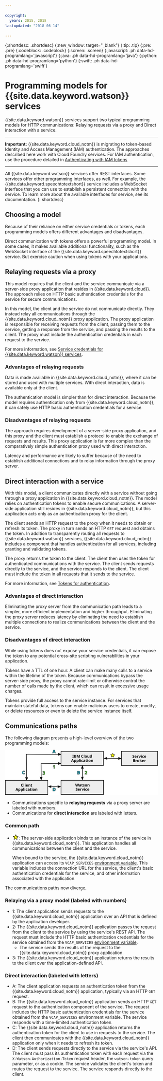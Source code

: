 ```yaml
---

copyright:
  years: 2015, 2018
lastupdated: "2018-06-14"

---
```


{:shortdesc: .shortdesc}
{:new_window: target="_blank"}
{:tip: .tip}
{:pre: .pre}
{:codeblock: .codeblock}
{:screen: .screen}
{:javascript: .ph data-hd-programlang='javascript'}
{:java: .ph data-hd-programlang='java'}
{:python: .ph data-hd-programlang='python'}
{:swift: .ph data-hd-programlang='swift'}

# Programming models for {{site.data.keyword.watson}} services

{{site.data.keyword.watson}} services support two typical programming models for HTTP communications: Relaying requests via a proxy and Direct interaction with a service.

---

**Important:** {{site.data.keyword.cloud_notm}} is migrating to token-based Identity and Access Management (IAM) authentication. The approaches described here work with Cloud Foundry services. For IAM authentication, use the procedure detailed in [Authenticating with IAM tokens](/docs/services/watson/getting-started-iam.html#iam).

---

All {{site.data.keyword.watson}} services offer REST interfaces. Some services offer other programming interfaces, as well. For example, the {{site.data.keyword.speechtotextshort}} service includes a WebSocket interface that you can use to establish a persistent connection with the service. To learn more about the available interfaces for service, see its documentation.
{: shortdesc}

## Choosing a model

Because of their reliance on either service credentials or tokens, each programming models offers different advantages and disadvantages.

Direct communication with tokens offers a powerful programming model. In some cases, it makes available additional functionality, such as the WebSocket interface of the {{site.data.keyword.speechtotextshort}} service. But exercise caution when using tokens with your applications.

## Relaying requests via a proxy

This model requires that the client and the service communicate via a server-side proxy application that resides in {{site.data.keyword.cloud}}. The approach relies on HTTP basic authentication credentials for the service for secure communications.

In this model, the client and the service do not communicate directly. They instead relay all communications through the {{site.data.keyword.cloud_notm}} proxy application. The proxy application is responsible for receiving requests from the client, passing them to the service, getting a response from the service, and passing the results to the client. The proxy must include the authentication credentials in each request to the service.

For more information, see [Service credentials for {{site.data.keyword.watson}} services](/docs/services/watson/getting-started-credentials.html).

### Advantages of relaying requests

Data is made available in {{site.data.keyword.cloud_notm}}, where it can be stored and used with multiple services. With direct interaction, data is available only at the client.

The authentication model  is simpler than for direct interaction. Because the model requires authentication only from {{site.data.keyword.cloud_notm}}, it can safely use HTTP basic authentication credentials for a service.

### Disadvantages of relaying requests

The approach requires development of a server-side proxy application, and this proxy and the client  must establish a protocol to enable the exchange of requests and results. This proxy application is far more complex than the comparatively simple authentication proxy used with direct interaction.

Latency and performance are likely to suffer because of the need to establish additional connections and to relay information through the proxy server.

## Direct interaction with a service

With this model, a client communicates directly with a service without going through a proxy application in {{site.data.keyword.cloud_notm}}. The model relies on authentication tokens to enable secure communications. A server-side application still resides in {{site.data.keyword.cloud_notm}}, but this application acts only as an authentication proxy for the client.

The client sends an HTTP request to the proxy when it needs to obtain or refresh its token. The proxy in turn sends an HTTP `GET` request and obtains the token. In addition to transparently routing all requests to {{site.data.keyword.watson}} services, {{site.data.keyword.cloud_notm}} includes a component that handles authentication for all services, including granting and validating tokens.

The proxy returns the token to the client. The client then uses the token for authenticated communications with the service. The client sends requests directly to the service, and the service responds to the client. The client must include the token in all requests that it sends to the service.

For more information, see [Tokens for authentication](/docs/services/watson/getting-started-tokens.html).

### Advantages of direct interaction

Eliminating the proxy server from the communication path leads to a simpler, more efficient implementation and higher throughput. Eliminating the proxy server reduces latency by eliminating the need to establish multiple connections to realize communications between the client and the service.

### Disadvantages of direct interaction

While using tokens does not expose your service credentials, it can expose the token to any potential cross-site scripting vulnerabilities in your application.

Tokens have a TTL of one hour. A client can make many calls to a service within the lifetime of the token. Because communications bypass the server-side proxy, the proxy cannot rate-limit or otherwise control the number of calls made by the client, which can result in excessive usage charges.

Tokens provide full access to the service instance. For services that maintain stateful data, tokens can enable malicious users to create, modify, or delete resources or even to delete the service instance itself.

## Communications paths

The following diagram presents a high-level overview of the two programming models:

![Programming Models for {{site.data.keyword.watson}} services](images/programming_models.svg "Three boxes connected by double-sided arrows: IBM Cloud Application, Watson Service, and Client Application. The Service Broker box connects only to the IBM Cloud Application box.")

- Communications specific to **relaying requests** via a proxy server are labeled with numbers.
- Communications for **direct interaction** are labeled with letters.

### Common path

- ![Common path icon.](images/common-star.png "Yellow star that represents a common path between an IBM Cloud application and the service broker"): The server-side application binds to an instance of the service in {{site.data.keyword.cloud_notm}}. This application handles all communications between the client and the service.

    When bound to the service, the {{site.data.keyword.cloud_notm}} application can access its `VCAP_SERVICES` [environment variable](/docs/services/watson/getting-started-variables.html). This variable includes the connection URL for the service, the client's basic authentication credentials for the service, and other information associated with the application.

The communications paths now diverge.

### Relaying via a proxy model (labeled with numbers)

- 1: The client application sends requests to the {{site.data.keyword.cloud_notm}} application over an API that is defined by the application developer.
- 2: The {{site.data.keyword.cloud_notm}} application passes the request from the client to the service by using the service's REST API. The request must include the HTTP basic authentication credentials for the service obtained from the `VCAP_SERVICES` [environment variable](/docs/services/watson/getting-started-variables.html).
    - The service sends the results of the request to the {{site.data.keyword.cloud_notm}} proxy application.
- 3: The {{site.data.keyword.cloud_notm}} application returns the results to the client over the application-defined API.

### Direct interaction (labeled with letters)

- A: The client application requests an authentication token from the {{site.data.keyword.cloud_notm}} application, typically via an HTTP `GET` request.
- B: The {{site.data.keyword.cloud_notm}} application sends an HTTP `GET` request to the authentication component of the service. The request includes the HTTP basic authentication credentials for the service obtained from the `VCAP_SERVICES` environment variable. The service responds with a time-limited authentication token.
- C: The {{site.data.keyword.cloud_notm}} application returns the authentication token for the client to use in  requests to the service. The client then communicates with the {{site.data.keyword.cloud_notm}} application only when it needs to refresh its token.
- D: The client sends requests directly to the service via the service's API. The client must pass its authentication token with each request via the `X-Watson-Authorization-Token` request header, the `watson-token` query parameter, or as a cookie. The service validates the client's token and routes the request to the service. The service responds directly to the client.